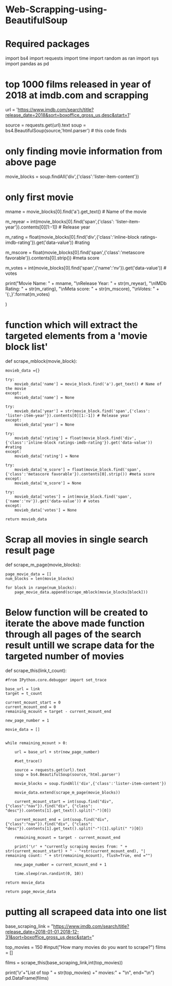 # Web-Scrapping-using-BeautifulSoup

# Required packages 
import bs4
import requests
import time
import random as ran
import sys
import pandas as pd

#  top 1000 films released in year of 2018 at imdb.com and scrapping 
url = 'https://www.imdb.com/search/title?release_date=2018&sort=boxoffice_gross_us,desc&start=1'

source = requests.get(url).text
soup = bs4.BeautifulSoup(source,'html.parser') # this code finds 


# only finding movie information from above page
movie_blocks = soup.findAll('div',{'class':'lister-item-content'})

# only first movie
mname = movie_blocks[0].find('a').get_text() # Name of the movie

m_reyear = int(movie_blocks[0].find('span',{'class': 'lister-item-year'}).contents[0][1:-1]) # Release year

m_rating = float(movie_blocks[0].find('div',{'class':'inline-block ratings-imdb-rating'}).get('data-value')) #rating

m_mscore = float(movie_blocks[0].find('span',{'class':'metascore favorable'}).contents[0].strip()) #meta score

m_votes = int(movie_blocks[0].find('span',{'name':'nv'}).get('data-value')) # votes

print("Movie Name: " + mname,
      "\nRelease Year: " + str(m_reyear),
      "\nIMDb Rating: " + str(m_rating),
      "\nMeta score: " + str(m_mscore),
      "\nVotes: " + '{:,}'.format(m_votes)

)




# function which will extract the targeted elements from a 'movie block list' 

def scrape_mblock(movie_block):
    
    movieb_data ={}
  
    try:
        movieb_data['name'] = movie_block.find('a').get_text() # Name of the movie
    except:
        movieb_data['name'] = None

    try:    
        movieb_data['year'] = str(movie_block.find('span',{'class': 'lister-item-year'}).contents[0][1:-1]) # Release year
    except:
        movieb_data['year'] = None

    try:
        movieb_data['rating'] = float(movie_block.find('div',{'class':'inline-block ratings-imdb-rating'}).get('data-value')) #rating
    except:
        movieb_data['rating'] = None

    try:
        movieb_data['m_score'] = float(movie_block.find('span',{'class':'metascore favorable'}).contents[0].strip()) #meta score
    except:
        movieb_data['m_score'] = None

    try:
        movieb_data['votes'] = int(movie_block.find('span',{'name':'nv'}).get('data-value')) # votes
    except:
        movieb_data['votes'] = None

    return movieb_data
    
  # Scrap all movies in single search result page
   
   def scrape_m_page(movie_blocks):
    
    page_movie_data = []
    num_blocks = len(movie_blocks)
    
    for block in range(num_blocks):
        page_movie_data.append(scrape_mblock(movie_blocks[block]))
        
        
 # Below function will be created to iterate the above made function through all pages of the search result untill we scrape data for the targeted number of movies       
 def scrape_this(link,t_count):
    
    #from IPython.core.debugger import set_trace

    base_url = link
    target = t_count
    
    current_mcount_start = 0
    current_mcount_end = 0
    remaining_mcount = target - current_mcount_end 
    
    new_page_number = 1
    
    movie_data = []
    
    
    while remaining_mcount > 0:

        url = base_url + str(new_page_number)
        
        #set_trace()
        
        source = requests.get(url).text
        soup = bs4.BeautifulSoup(source,'html.parser')
        
        movie_blocks = soup.findAll('div',{'class':'lister-item-content'})
        
        movie_data.extend(scrape_m_page(movie_blocks))   
        
        current_mcount_start = int(soup.find("div", {"class":"nav"}).find("div", {"class": "desc"}).contents[1].get_text().split("-")[0])

        current_mcount_end = int(soup.find("div", {"class":"nav"}).find("div", {"class": "desc"}).contents[1].get_text().split("-")[1].split(" ")[0])

        remaining_mcount = target - current_mcount_end
        
        print('\r' + "currently scraping movies from: " + str(current_mcount_start) + " - "+str(current_mcount_end), "| remaining count: " + str(remaining_mcount), flush=True, end ="")
        
        new_page_number = current_mcount_end + 1
        
        time.sleep(ran.randint(0, 10))
    
    return movie_data
    
    return page_movie_data
    
    
# putting all scrapeed data into one list
base_scraping_link = "https://www.imdb.com/search/title?release_date=2018-01-01,2018-12-31&sort=boxoffice_gross_us,desc&start="

top_movies = 150 #input("How many movies do you want to scrape?")
films = []

films = scrape_this(base_scraping_link,int(top_movies))

print('\r'+"List of top " + str(top_movies) +" movies:" + "\n", end="\n")
pd.DataFrame(films)
